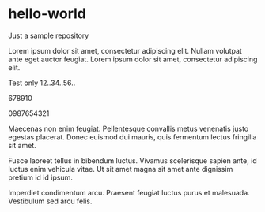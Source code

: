 # hello-world
Just a sample repository

Lorem ipsum dolor sit amet, consectetur adipiscing elit. Nullam volutpat ante eget auctor feugiat. Lorem ipsum dolor sit amet, consectetur adipiscing elit.

Test only
12..34..56..

678910

0987654321



Maecenas non enim feugiat. Pellentesque convallis metus venenatis justo egestas placerat. Donec euismod dui mauris, quis fermentum lectus fringilla sit amet. 


Fusce laoreet tellus in bibendum luctus. Vivamus scelerisque sapien ante, id luctus enim vehicula vitae. Ut sit amet magna sit amet ante dignissim pretium id id ipsum.



Imperdiet condimentum arcu. Praesent feugiat luctus purus et malesuada. Vestibulum sed arcu felis.
